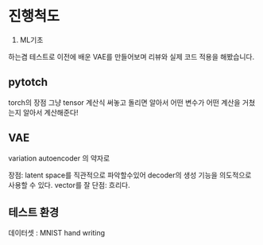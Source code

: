 # 진행척도
1. ML기초

하는겸 테스트로 이전에 배운 VAE를 만들어보며 리뷰와 실제 코드 적용을 해봤습니다.


## pytotch

torch의 장점
그냥 tensor 계산식 써놓고 돌리면 알아서 어떤 변수가 어떤 계산을 거쳤는지 알아서 계산해준다!

## VAE
variation autoencoder 의 약자로 

장점: latent space를 직관적으로 파악할수있어 decoder의 생성 기능을 의도적으로 사용할 수 있다. vector를 잘 
단점: 흐리다.



## 테스트 환경
데이터셋 : MNIST hand writing

